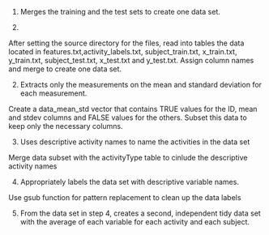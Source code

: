 1. Merges the training and the test sets to create one data set.


2. 

After setting the source directory for the files, read into tables the data located in features.txt,activity_labels.txt,
subject_train.txt, x_train.txt, y_train.txt, subject_test.txt, x_test.txt and y_test.txt. Assign column names and merge to create one data set.

2. Extracts only the measurements on the mean and standard deviation for each measurement.

Create a data_mean_std vector that contains TRUE values for the ID, mean and stdev columns and FALSE values for the others. Subset this data to keep only the necessary columns.

3. Uses descriptive activity names to name the activities in the data set

Merge data subset with the activityType table to cinlude the descriptive activity names


4. Appropriately labels the data set with descriptive variable names.

Use gsub function for pattern replacement to clean up the data labels


5. From the data set in step 4, creates a second, independent tidy data set with the average of each variable for each activity and each subject.
